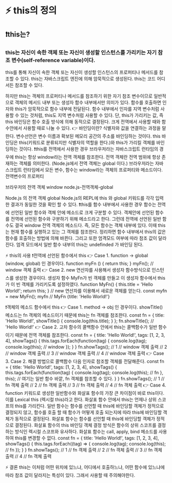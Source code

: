 # ⚡️ this의 정의
## ❗️this는?
### this는 자신이 속한 객체 또는 자신이 생성할 인스턴스를 가리키는 자기 참조 변수(self-reference variable)이다.

this를 통해 자신이 속한 객체 또는 자신이 생성할 인스턴스의 프로퍼티나 메서드를 참조할 수 있다.
this는 자바스크립트 엔진에 의해 암묵적으로 생성된다.
this는 코드 어디서든 참조할 수 있다.

하지만 this는 객체의 프로퍼티나 메서드를 참조하기 위한 자기 참조 변수이므로
일반적으로 객체의 메서드 내부 또는 생성자 함수 내부에서만 의미가 있다.
함수를 호출하면 인자와 this가 암묵적으로 함수 내부에 전달된다.
함수 내부에서 인자를 지역 변수처럼 사용할 수 있는 것처럼, this도 지역 변수처럼 사용할 수 있다.
단, this가 가리키는 값, 즉 this 바인딩은 함수 호출 방식에 의해 동적으로 결정된다.
크게 전역에서 사용할 때와 함수안에서 사용할 때로 나눌 수 있다.
👉 바인딩이란?
식별자와 값을 연결하는 과정을 말한다.
변수선언은 변수 이름과 확보된 메모리 공간의 주소를 바인딩하는 것이다.
this 바인딩은 this(키워드로 분류되지만 식별자의 역할을 한다.)와 this가 가리킬 객체를 바인딩하는 것이다.
❗️this를 전역에서 사용한 경우
브라우저라는 자바스크립트 런타임의 경우에 this는 항상 window라는 전역 객체를 참조한다.
전역 객체란 전역 범위에 항상 존재하는 객체를 의미한다. (Node.js에서 전역 객체는 global 이다.)
브라우저라는 자바스크립트 런타임에서 모든 변수, 함수는 window라는 객체의 프로퍼티와 메소드이다.
전역변수의 프로퍼티

브라우저의 전역 객체 window
node.js-전역객체-global

Node.js 의 전역 객체 global
Node.js의 REPL에 this 와 global 키워드를 각각 입력한 결과가 동일한 것을 확인 할 수 있다.
❗️this를 함수 내부에서 사용한 경우
함수는 전역에 선언된 일반 함수와 객체 안에 메소드로 크게 구분할 수 있다.
객체안에 선언된 함수를 전역에 선언된 함수와 구분하기 위해 메소드라고 한다.
그런데 전역에 선언된 일반 함수도 결국 window 전역 객체의 메소드다.
즉, 모든 함수는 객체 내부에 있다.
이때 this는 현재 함수를 실행하고 있는 그 객체를 참조한다.
정리하면 함수 내부에서 this의 값은 함수를 호출하는 방법에 의해 바뀐다.
그리고 또한 엄격모드 여부에 따라 참조 값이 달라진다.
엄격 모드에서 일반 함수 내부의 this는 undefinded 가 바인딩 된다.
 

 

⚡️ this의 사용
❗️전역에 선언된 함수에서 this
👉 Case 1.
function → global (window, global) 인 경우이다.
function myFn () {
  return this;
}
myFn(); // window 객체 출력
👉 Case 2.
new 연산자를 사용해서 생성자 함수방식으로 인스턴스를 생성한 경우이다.
생성자 함수 MyFn가 빈 객체를 만들고 이 생성자 함수에서 this가 이 빈 객체를 가리키도록 설정하였다.
function MyFn() {
  this.title = 'Hello World!';
  return this;
}
// new 연산자를 이용해서 새로운 객체를 얻는다.
const myfn = new MyFn();
myfn // MyFn {title: 'Hello World!'}
 

❗️객체의 메소드 함수에서 this
👉 Case 1.
method → obj 인 경우이다.
showTitle() 메소드는 fn 객체의 메소드이기 때문에 this는 fn 객체를 참조한다.
const fn = {
  title: 'Hello World!',
  showTitle() {
    console.log(this.title);
  }
};
fn.showTitle(); // 'Hello World!'
👉 Case 2.
고차 함수의 콜백함수 안에서 this는 콜백함수가 일반 함수이기 때문에 전역 객체를 참조한다.
const fn = {
  title: 'Hello World!',
  tags: [1, 2, 3, 4],
  showTags() {
    this.tags.forEach(function(tag) {
      console.log(tag);
      console.log(this); // window
    });
  }
}
fn.showTags();
// 1
// window 객체 출력
// 2
// window 객체 출력
// 3
// window 객체 출력
// 4
// window 객체 출력
👉 Case 3.
Case 2. 해결 방법으로 콜백함수 다음 인자로 참조할 객체를 전달해준다.
const fn = {
  title: 'Hello World!',
  tags: [1, 2, 3, 4],
  showTags() {
    this.tags.forEach(function(tag) {
      console.log(tag);
      console.log(this); // fn
    }, this); // 여기는 일반 함수 바깥, fn 객체를 참조할 수 있다.
  }
}
fn.showTags();
// 1
// fn 객체 출력
// 2
// fn 객체 출력
// 3
// fn 객체 출력
// 4
// fn 객체 출력
👉 Case 4.
function 키워드로 생성한 일반함수와 화살표 함수의 가장 큰 차이점이 바로 this이다.
이를 Lexical this (렉시컬 this)라고 한다.
화살표 함수 안에서 this는 언제나 상위 스코프의 this를 가리킨다.
일반 함수는 함수를 선언할 때 this에 바인딩할 객체가 정적으로 결정되지 않고, 함수를 호출 할 때 함수가 어떻게 호출 되는지에 따라 this에 바인딩할 객체가 동적으로 결정된다.
화살표 함수는 함수를 선언할 때 this에 바인딩할 객체가 정적으로 결정된다.
화살표 함수의 this 바인딩 객체 결정 방식은 함수의 상위 스코프를 결정하는 방식인 렉시컬 스코프와 유사하다.
화살표 함수는 call, apply, bind 메소드를 사용하여 this를 변경할 수 없다.
const fn = {
  title: 'Hello World!',
  tags: [1, 2, 3, 4],
  showTags() {
    this.tags.forEach((tag) => {
      console.log(tag);
      console.log(this); // fn
    });
  }
}
fn.showTags();
// 1
// fn 객체 출력
// 2
// fn 객체 출력
// 3
// fn 객체 출력
// 4
// fn 객체 출력
 

 

⚡️ 결론
this는 이처럼 어떤 위치에 있느냐, 어디에서 호출하느냐, 어떤 함수에 있느냐에 따라 참조 값이 달라지는 특성이 있다.
그래서 사용할 때 주의해야한다.